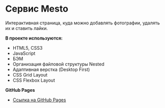 # Сервис Mesto

Интерактивная страница, куда можно добавлять фотографии, удалять их и ставить лайки.

**В проекте используются:**
* HTML5, CSS3
* JavaScript
* БЭМ
* Организация файловой структуры Nested
* Адаптивная верстка (Desktop First)
* CSS Grid Layout
* CSS Flexbox Layout


**GitHub Pages**
* [Ссылка на GitHub Pages](https://sophiemilash.github.io/mesto/)

